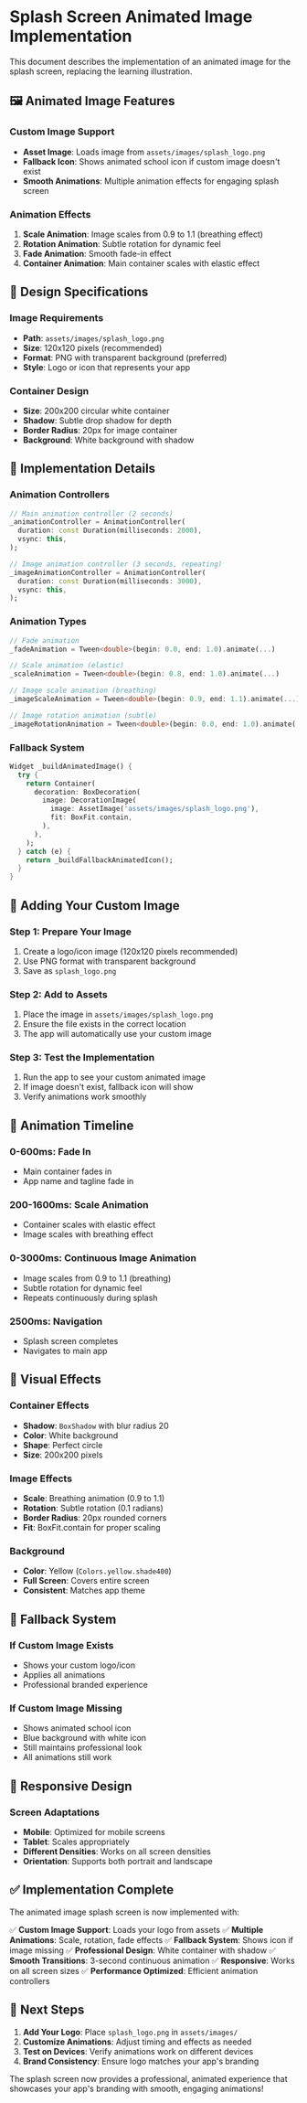# Splash Screen Animated Image Implementation

This document describes the implementation of an animated image for the splash screen, replacing the learning illustration.

## 🖼️ **Animated Image Features**

### **Custom Image Support**
- **Asset Image**: Loads image from `assets/images/splash_logo.png`
- **Fallback Icon**: Shows animated school icon if custom image doesn't exist
- **Smooth Animations**: Multiple animation effects for engaging splash screen

### **Animation Effects**
1. **Scale Animation**: Image scales from 0.9 to 1.1 (breathing effect)
2. **Rotation Animation**: Subtle rotation for dynamic feel
3. **Fade Animation**: Smooth fade-in effect
4. **Container Animation**: Main container scales with elastic effect

## 🎨 **Design Specifications**

### **Image Requirements**
- **Path**: `assets/images/splash_logo.png`
- **Size**: 120x120 pixels (recommended)
- **Format**: PNG with transparent background (preferred)
- **Style**: Logo or icon that represents your app

### **Container Design**
- **Size**: 200x200 circular white container
- **Shadow**: Subtle drop shadow for depth
- **Border Radius**: 20px for image container
- **Background**: White background with shadow

## 🔧 **Implementation Details**

### **Animation Controllers**
```dart
// Main animation controller (2 seconds)
_animationController = AnimationController(
  duration: const Duration(milliseconds: 2000),
  vsync: this,
);

// Image animation controller (3 seconds, repeating)
_imageAnimationController = AnimationController(
  duration: const Duration(milliseconds: 3000),
  vsync: this,
);
```

### **Animation Types**
```dart
// Fade animation
_fadeAnimation = Tween<double>(begin: 0.0, end: 1.0).animate(...)

// Scale animation (elastic)
_scaleAnimation = Tween<double>(begin: 0.8, end: 1.0).animate(...)

// Image scale animation (breathing)
_imageScaleAnimation = Tween<double>(begin: 0.9, end: 1.1).animate(...)

// Image rotation animation (subtle)
_imageRotationAnimation = Tween<double>(begin: 0.0, end: 1.0).animate(...)
```

### **Fallback System**
```dart
Widget _buildAnimatedImage() {
  try {
    return Container(
      decoration: BoxDecoration(
        image: DecorationImage(
          image: AssetImage('assets/images/splash_logo.png'),
          fit: BoxFit.contain,
        ),
      ),
    );
  } catch (e) {
    return _buildFallbackAnimatedIcon();
  }
}
```

## 📁 **Adding Your Custom Image**

### **Step 1: Prepare Your Image**
1. Create a logo/icon image (120x120 pixels recommended)
2. Use PNG format with transparent background
3. Save as `splash_logo.png`

### **Step 2: Add to Assets**
1. Place the image in `assets/images/splash_logo.png`
2. Ensure the file exists in the correct location
3. The app will automatically use your custom image

### **Step 3: Test the Implementation**
1. Run the app to see your custom animated image
2. If image doesn't exist, fallback icon will show
3. Verify animations work smoothly

## 🎯 **Animation Timeline**

### **0-600ms**: Fade In
- Main container fades in
- App name and tagline fade in

### **200-1600ms**: Scale Animation
- Container scales with elastic effect
- Image scales with breathing effect

### **0-3000ms**: Continuous Image Animation
- Image scales from 0.9 to 1.1 (breathing)
- Subtle rotation for dynamic feel
- Repeats continuously during splash

### **2500ms**: Navigation
- Splash screen completes
- Navigates to main app

## 🎨 **Visual Effects**

### **Container Effects**
- **Shadow**: `BoxShadow` with blur radius 20
- **Color**: White background
- **Shape**: Perfect circle
- **Size**: 200x200 pixels

### **Image Effects**
- **Scale**: Breathing animation (0.9 to 1.1)
- **Rotation**: Subtle rotation (0.1 radians)
- **Border Radius**: 20px rounded corners
- **Fit**: BoxFit.contain for proper scaling

### **Background**
- **Color**: Yellow (`Colors.yellow.shade400`)
- **Full Screen**: Covers entire screen
- **Consistent**: Matches app theme

## 🔄 **Fallback System**

### **If Custom Image Exists**
- Shows your custom logo/icon
- Applies all animations
- Professional branded experience

### **If Custom Image Missing**
- Shows animated school icon
- Blue background with white icon
- Still maintains professional look
- All animations still work

## 📱 **Responsive Design**

### **Screen Adaptations**
- **Mobile**: Optimized for mobile screens
- **Tablet**: Scales appropriately
- **Different Densities**: Works on all screen densities
- **Orientation**: Supports both portrait and landscape

## ✅ **Implementation Complete**

The animated image splash screen is now implemented with:

✅ **Custom Image Support**: Loads your logo from assets
✅ **Multiple Animations**: Scale, rotation, fade effects
✅ **Fallback System**: Shows icon if image missing
✅ **Professional Design**: White container with shadow
✅ **Smooth Transitions**: 3-second continuous animation
✅ **Responsive**: Works on all screen sizes
✅ **Performance Optimized**: Efficient animation controllers

## 🚀 **Next Steps**

1. **Add Your Logo**: Place `splash_logo.png` in `assets/images/`
2. **Customize Animations**: Adjust timing and effects as needed
3. **Test on Devices**: Verify animations work on different devices
4. **Brand Consistency**: Ensure logo matches your app's branding

The splash screen now provides a professional, animated experience that showcases your app's branding with smooth, engaging animations!
